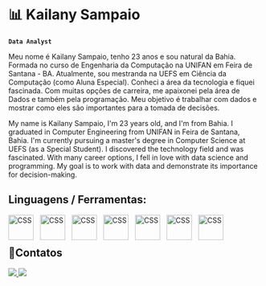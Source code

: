 # 📊 Kailany Sampaio

**`Data Analyst`**

Meu nome é Kailany Sampaio, tenho 23 anos e sou natural da Bahia. Formada no curso de Engenharia da Computação na UNIFAN em Feira de Santana - BA. Atualmente, sou mestranda na UEFS em Ciência da Computação (como Aluna Especial). Conheci a área da tecnologia e fiquei fascinada. Com muitas opções de carreira, me apaixonei pela área de Dados e também pela programação. Meu objetivo é trabalhar com dados e mostrar como eles são importantes para a tomada de decisões.


My name is Kailany Sampaio, I'm 23 years old, and I'm from Bahia. I graduated in Computer Engineering from UNIFAN in Feira de Santana, Bahia. I'm currently pursuing a master's degree in Computer Science at UEFS (as a Special Student). I discovered the technology field and was fascinated. With many career options, I fell in love with data science and programming. My goal is to work with data and demonstrate its importance for decision-making.

## Linguagens / Ferramentas:

<img 
 align="left" 
    alt="CSS"
    title="CSS"
    width="50px" 
    style="padding-right: 10px;" 
    src="https://cdn.jsdelivr.net/gh/devicons/devicon@latest/icons/python/python-original.svg"/>

<img 
align="left" 
    alt="CSS"
    title="CSS"
    width="50px" 
    style="padding-right: 10px;" 
src="https://cdn.jsdelivr.net/gh/devicons/devicon@latest/icons/jupyter/jupyter-original-wordmark.svg" />

<img 
align="left" 
    alt="CSS"
    title="CSS"
    width="50px" 
    style="padding-right: 10px;"
src="https://cdn.jsdelivr.net/gh/devicons/devicon@latest/icons/azuresqldatabase/azuresqldatabase-original.svg" />

<img 
align="left" 
    alt="CSS"
    title="CSS"
    width="50px" 
    style="padding-right: 10px;"
src="https://cdn.jsdelivr.net/gh/devicons/devicon@latest/icons/git/git-original-wordmark.svg" />

<img
align="left" 
    alt="CSS"
    title="CSS"
    width="50px" 
    style="padding-right: 10px;"
 src="https://cdn.jsdelivr.net/gh/devicons/devicon@latest/icons/figma/figma-original.svg" />


<img 
align="left" 
    alt="CSS"
    title="CSS"
    width="50px" 
    style="padding-right: 10px;"
src="https://img.icons8.com/color/48/power-bi-2021.png" alt="power-bi-2021"/>

<img 
align="left" 
    alt="CSS"
    title="CSS"
    width="50px" 
    style="padding-right: 10px;"
src="https://img.icons8.com/color/48/microsoft-excel-2019--v1.png" alt="microsoft-excel-2019--v1"/>

<br/>
<br/>


## 📲Contatos
<div>
  <a href=https://www.linkedin.com/in/kailany-sampaio/" target="_blank"><img src="https://img.shields.io/badge/-LinkedIn-%230077B5?style=for-the-badge&logo=linkedin&logoColor=white" target="_blank"/>
  <a href = "mailto:kailany.analytics@gmail.coml"><img src="https://img.shields.io/badge/Gmail-D14836?style=for-the-badge&logo=gmail&logoColor=white" target="_blank"/>
</div>
